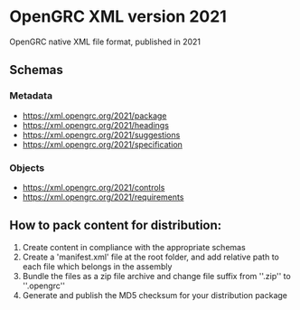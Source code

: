 # OpenGRC XML version 2021
OpenGRC native XML file format, published in 2021
## Schemas
### Metadata
- https://xml.opengrc.org/2021/package
- https://xml.opengrc.org/2021/headings
- https://xml.opengrc.org/2021/suggestions
- https://xml.opengrc.org/2021/specification
### Objects
- https://xml.opengrc.org/2021/controls
- https://xml.opengrc.org/2021/requirements
 
## How to pack content for distribution:
1. Create content in compliance with the appropriate schemas
2. Create a 'manifest.xml' file at the root folder, and add relative path to each file which belongs in the assembly
3. Bundle the files as a zip file archive and change file suffix from ''.zip'' to ''.opengrc''
4. Generate and publish the MD5 checksum for your distribution package
